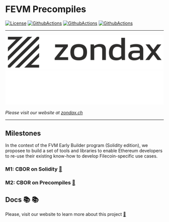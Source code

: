 # FEVM Precompiles
[![License](https://img.shields.io/badge/License-Apache%202.0-blue.svg)](https://opensource.org/licenses/Apache-2.0)
[![GithubActions](https://github.com/Zondax/fevm-solidity-precompiles/actions/workflows/m1.main.yaml/badge.svg)](https://github.com/Zondax/fevm-solidity-precompiles/blob/main/.github/workflows/m1.main.yaml)
[![GithubActions](https://github.com/Zondax/fevm-solidity-precompiles/actions/workflows/m1.analysis.yaml/badge.svg)](https://github.com/Zondax/fevm-solidity-precompiles/blob/main/.github/workflows/m1.analysis.yaml)
[![GithubActions](https://github.com/Zondax/fevm-solidity-precompiles/actions/workflows/m2.main.yaml/badge.svg)](https://github.com/Zondax/fevm-solidity-precompiles/blob/main/.github/workflows/m2.main.yaml)

---

![zondax_light](docs/assets/zondax_light.png#gh-light-mode-only)
![zondax_dark](docs/assets/zondax_dark.png#gh-dark-mode-only)

_Please visit our website at [zondax.ch](https://www.zondax.ch)_

---

## Milestones

In the context of the FVM Early Builder program (Solidity edition), we proposee to build a set of tools and libraries to enable Ethereum developers to re-use their existing know-how to develop Filecoin-specific use cases.

### M1: CBOR on Solidity [:link:](./m1/README.md)

### M2: CBOR on Precompiles [:link:](./m2/README.md)

## Docs :books: :books:

Please, visit our website to learn more about this project [:link:](https://docs.zondax.ch)


